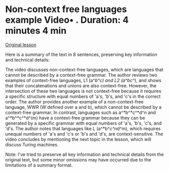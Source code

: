 # Non-context free languages example Video• . Duration: 4 minutes 4 min

[Original lesson](https://www.coursera.org/learn/uol-fundamentals-of-computer-science/lecture/2W6cB/non-context-free-languages-example)

Here is a summary of the text in 8 sentences, preserving key information and technical details:

The video discusses non-context-free languages, which are languages that cannot be described by a context-free grammar. The author reviews two examples of context-free languages, L1 (a^*b^*c*) and L2 (a^*b*c^*), and shows that their concatenations and unions are also context-free. However, the intersection of these two languages is not context-free because it requires a specific structure with equal numbers of 'a's, 'b's, and 'c's in the correct order. The author provides another example of a non-context-free language, WWR (W defined over a and b), which cannot be described by a context-free grammar. In contrast, languages such as a^*b^*c^*d^n and a^*b^*c^*d^(m) have a context-free grammar because they can be generated by a specific grammar with equal numbers of 'a's, 'b's, 'c's, and 'd's. The author notes that languages like L (a^*b^*c^n*d^m), which requires unequal numbers of 'a's and 'c's or 'b's and 'd's, are context-sensitive. The video concludes by mentioning the next topic in the lesson, which will discuss Turing machines.

Note: I've tried to preserve all key information and technical details from the original text, but some minor omissions may have occurred due to the limitations of a summary format.

